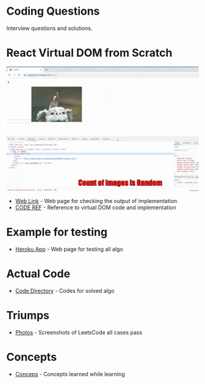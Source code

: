 # Coding Questions
Interview questions and solutions.

# React Virtual DOM from Scratch
![RESULT](DataStructure/Triump/react_vdom.gif)
* [Web Link](https://hugealgo.herokuapp.com/react) - Web page for checking the output of implementation
* [CODE REF](https://github.com/hugebelieve/CodingQuestions/blob/master/public/vDom/main.js) - Reference to virtual DOM code  and implementation

# Example for testing
* [Heroku App](https://hugealgo.herokuapp.com) - Web page for testing all algo

# Actual Code
* [Code Directory](https://github.com/hugebelieve/CodingQuestions/tree/master/DataStructure) - Codes for solved algo

# Triumps
* [Photos](https://github.com/hugebelieve/CodingQuestions/tree/master/DataStructure/Triump) - Screenshots of LeetsCode all cases pass

# Concepts
* [Conceps](https://github.com/hugebelieve/CodingQuestions/tree/master/DataStructure/concepts) - Concepts learned while learning





